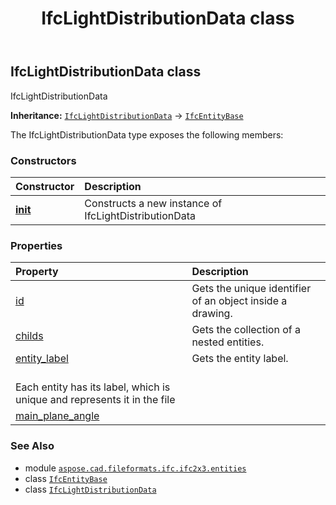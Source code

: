 ﻿---
title: IfcLightDistributionData class
second_title: Aspose.CAD for Python via .NET API References
description: 
type: docs
weight: 2900
url: /python-net/aspose.cad.fileformats.ifc.ifc2x3.entities/ifclightdistributiondata/
is_root: false
---

## IfcLightDistributionData class

IfcLightDistributionData



**Inheritance:** [`IfcLightDistributionData`](/cad/python-net/aspose.cad.fileformats.ifc.ifc2x3.entities/ifclightdistributiondata) → 
[`IfcEntityBase`](/cad/python-net/aspose.cad.fileformats.ifc/ifcentitybase)



The IfcLightDistributionData type exposes the following members:

### Constructors
| Constructor | Description |
| :- | :- |
| [__init__](/cad/python-net/aspose.cad.fileformats.ifc.ifc2x3.entities/ifclightdistributiondata/__init__/#) | Constructs a new instance of IfcLightDistributionData |


### Properties
| Property | Description |
| :- | :- |
| [id](/cad/python-net/aspose.cad.fileformats.ifc.ifc2x3.entities/ifclightdistributiondata/id) | Gets the unique identifier of an object inside a drawing. |
| [childs](/cad/python-net/aspose.cad.fileformats.ifc.ifc2x3.entities/ifclightdistributiondata/childs) | Gets the collection of a nested entities. |
| [entity_label](/cad/python-net/aspose.cad.fileformats.ifc.ifc2x3.entities/ifclightdistributiondata/entity_label) | Gets the entity label.<br/>Each entity has its label, which is unique and represents it in the file |
| [main_plane_angle](/cad/python-net/aspose.cad.fileformats.ifc.ifc2x3.entities/ifclightdistributiondata/main_plane_angle) |  |



### See Also
* module [`aspose.cad.fileformats.ifc.ifc2x3.entities`](..)
* class [`IfcEntityBase`](/cad/python-net/aspose.cad.fileformats.ifc/ifcentitybase)
* class [`IfcLightDistributionData`](/cad/python-net/aspose.cad.fileformats.ifc.ifc2x3.entities/ifclightdistributiondata)
